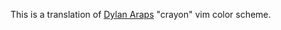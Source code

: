 This is a translation of [Dylan Araps](https://www.github.com/dylanaraps) "crayon" vim color scheme.
